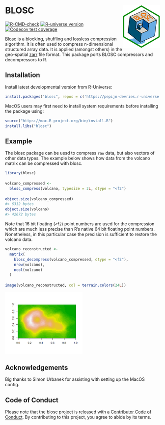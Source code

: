
# BLOSC <img src="man/figures/logo.png" align="right" height="139" alt="logo" />

<!-- badges: start -->

[![R-CMD-check](https://github.com/pepijn-devries/blosc/actions/workflows/R-CMD-check.yaml/badge.svg)](https://github.com/pepijn-devries/blosc/actions/workflows/R-CMD-check.yaml)
[![R-universe
version](https://pepijn-devries.r-universe.dev/blosc/badges/version)](https://pepijn-devries.r-universe.dev/blosc)
[![Codecov test
coverage](https://codecov.io/gh/pepijn-devries/blosc/graph/badge.svg)](https://app.codecov.io/gh/pepijn-devries/blosc)
<!-- badges: end -->

[Blosc](https://www.blosc.org/) is a blocking, shuffling and lossless
compression algorithm. It is often used to compress n-dimensional
structured array data. It is applied (amongst others) in the geo-spatial
[zarr](https://zarr.dev/) file format. This package ports BLOSC
compressors and decompressors to R.

## Installation

Install latest developmental version from R-Universe:

``` r
install.packages("blosc", repos = c('https://pepijn-devries.r-universe.dev', 'https://cloud.r-project.org'))
```

MacOS users may first need to install system requirements before
installing the package using:

``` r
source("https://mac.R-project.org/bin/install.R")
install.libs("blosc")
```

## Example

The blosc package can be uesd to compress `raw` data, but also vectors
of other data types. The example below shows how data from the volcano
matrix can be compressed with blosc.

``` r
library(blosc)

volcano_compressed <-
  blosc_compress(volcano, typesize = 2L, dtype = "<f2")

object.size(volcano_compressed)
#> 6312 bytes
object.size(volcano)
#> 42672 bytes
```

Note that 16 bit floating (`<f2`) point numbers are used for the
compression which are much less precise than R’s native 64 bit floating
point numbers. Nonetheless, in this particular case the precision is
sufficient to restore the volcano data.

``` r
volcano_reconstructed <-
  matrix(
    blosc_decompress(volcano_compressed, dtype = "<f2"),
    nrow(volcano),
    ncol(volcano)
  )

image(volcano_reconstructed, col = terrain.colors(24L))
```

<img src="man/figures/README-example2-1.png" width="50%" />

## Acknowledgements

Big thanks to Simon Urbanek for assisting with setting up the MacOS
config.

## Code of Conduct

Please note that the blosc project is released with a [Contributor Code
of
Conduct](https://contributor-covenant.org/version/2/1/CODE_OF_CONDUCT.html).
By contributing to this project, you agree to abide by its terms.
